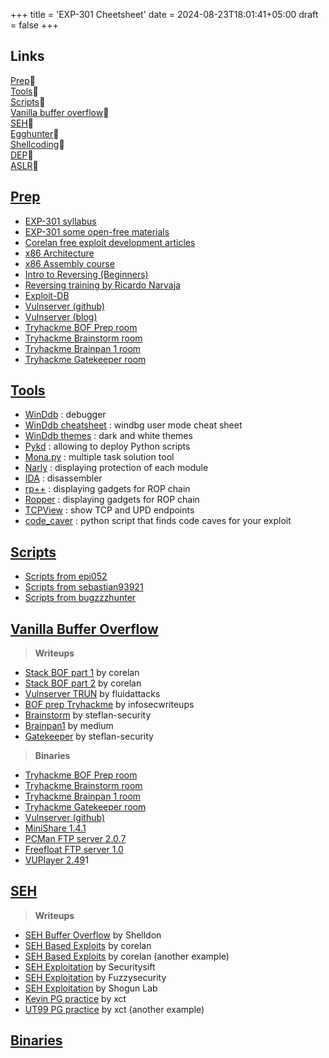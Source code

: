 +++
title = 'EXP-301 Cheetsheet'
date = 2024-08-23T18:01:41+05:00
draft = false
+++
## Links
[Prep](#prep)🔗\
[Tools](#tools)🔗\
[Scripts](#scripts)🔗\
[Vanilla buffer overflow](#vanilla-buffer-overflow)🔗\
[SEH](#seh)🔗\
[Egghunter](#egghunter)🔗\
[Shellcoding](#shellcoding)🔗\
[DEP](#dep)🔗\
[ASLR](#aslr)🔗

## [Prep]()
- [EXP-301 syllabus](https://www.offsec.com/documentation/EXP301-syllabus.pdf)
- [EXP-301 some open-free materials]()
- [Corelan free exploit development articles]()
- [x86 Architecture]()
- [x86 Assembly course]()
- [Intro to Reversing (Beginners)]()
- [Reversing training by Ricardo Narvaja]()
- [Exploit-DB]()
- [Vulnserver (github)]()
- [Vulnserver (blog)]()
- [Tryhackme BOF Prep room]()
- [Tryhackme Brainstorm room]()
- [Tryhackme Brainpan 1 room]()
- [Tryhackme Gatekeeper room]()


## [Tools]()
- [WinDdb]() : debugger
- [WinDdb cheatsheet]() : windbg user mode cheat sheet
- [WinDdb themes]() : dark and white themes
- [Pykd]() : allowing to deploy Python scripts
- [Mona.py]() : multiple task solution tool
- [Narly]() : displaying protection of each module
- [IDA]() : disassembler
- [rp++]() : displaying gadgets for ROP chain
- [Ropper]() : displaying gadgets for ROP chain
- [TCPView]() : show TCP and UPD endpoints
- [code_caver]() : python script that finds code caves for your exploit

## [Scripts]()
- [Scripts from epi052]()
- [Scripts from sebastian93921]()
- [Scripts from bugzzzhunter]()

## [Vanilla Buffer Overflow]()
>  **Writeups**
- [Stack BOF part 1]() by corelan
- [Stack BOF part 2]() by corelan
- [Vulnserver TRUN]() by fluidattacks
- [BOF prep Tryhackme]() by infosecwriteups
- [Brainstorm]() by steflan-security
- [Brainpan1]() by medium
- [Gatekeeper]() by steflan-security
> **Binaries**
- [Tryhackme BOF Prep room]()
- [Tryhackme Brainstorm room]()
- [Tryhackme Brainpan 1 room]()
- [Tryhackme Gatekeeper room]()
- [Vulnserver (github)]()
- [MiniShare 1.4.1]()
- [PCMan FTP server 2.0.7]()
- [Freefloat FTP server 1.0]()
- [VUPlayer 2.49]()1

## [SEH]()
> **Writeups**
- [SEH Buffer Overflow]() by Shelldon
- [SEH Based Exploits]() by corelan
- [SEH Based Exploits]() by corelan (another example)
- [SEH Exploitation]() by Securitysift
- [SEH Exploitation]() by Fuzzysecurity
- [SEH Exploitation]() by Shogun Lab
- [Kevin PG practice]() by xct
- [UT99 PG practice]() by xct (another example)

## [Binaries]()

